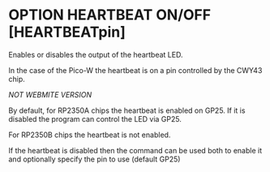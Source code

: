 # OPTION HEARTBEAT ON/OFF [HEARTBEATpin]

Enables or disables the output of the heartbeat LED.

In the case of the Pico-W the heartbeat is on a pin controlled by the CWY43 chip.

*NOT WEBMITE VERSION*

By default, for RP2350A chips the heartbeat is enabled on GP25. If it is disabled the program can control the LED via GP25.

For RP2350B chips the heartbeat is not enabled.

If the heartbeat is disabled then the command can be used both to enable it and optionally specify the pin to use (default GP25)

